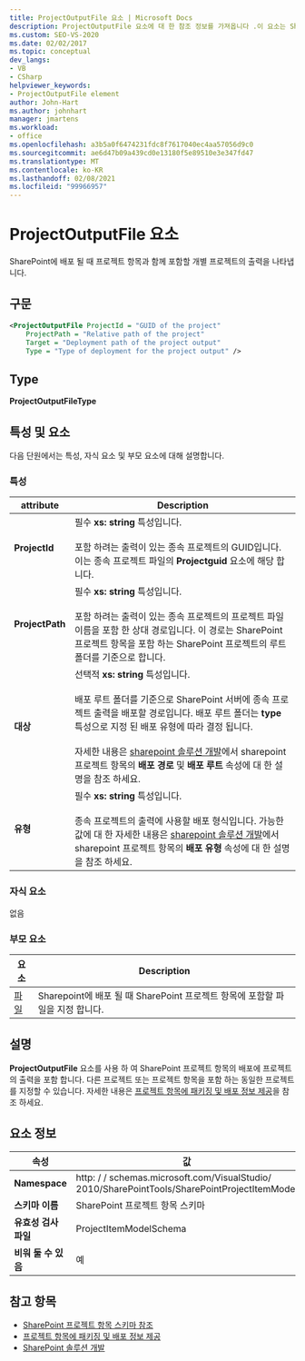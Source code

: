 ```yaml
---
title: ProjectOutputFile 요소 | Microsoft Docs
description: ProjectOutputFile 요소에 대 한 참조 정보를 가져옵니다 .이 요소는 SharePoint 프로젝트 항목 XML 스키마 참조에서 개별 프로젝트의 출력을 나타냅니다.
ms.custom: SEO-VS-2020
ms.date: 02/02/2017
ms.topic: conceptual
dev_langs:
- VB
- CSharp
helpviewer_keywords:
- ProjectOutputFile element
author: John-Hart
ms.author: johnhart
manager: jmartens
ms.workload:
- office
ms.openlocfilehash: a3b5a0f6474231fdc8f7617040ec4aa57056d9c0
ms.sourcegitcommit: ae6d47b09a439cd0e13180f5e89510e3e347fd47
ms.translationtype: MT
ms.contentlocale: ko-KR
ms.lasthandoff: 02/08/2021
ms.locfileid: "99966957"
---
```

# <a name="projectoutputfile-element"></a>ProjectOutputFile 요소
  SharePoint에 배포 될 때 프로젝트 항목과 함께 포함할 개별 프로젝트의 출력을 나타냅니다.

## <a name="syntax"></a>구문

```xml
<ProjectOutputFile ProjectId = "GUID of the project"
    ProjectPath = "Relative path of the project"
    Target = "Deployment path of the project output"
    Type = "Type of deployment for the project output" />
```

## <a name="type"></a>Type
 **ProjectOutputFileType**

## <a name="attributes-and-elements"></a>특성 및 요소
 다음 단원에서는 특성, 자식 요소 및 부모 요소에 대해 설명합니다.

### <a name="attributes"></a>특성

|attribute|Description|
|---------------|-----------------|
|**ProjectId**|필수 **xs: string** 특성입니다.<br /><br /> 포함 하려는 출력이 있는 종속 프로젝트의 GUID입니다. 이는 종속 프로젝트 파일의 **Projectguid** 요소에 해당 합니다.|
|**ProjectPath**|필수 **xs: string** 특성입니다.<br /><br /> 포함 하려는 출력이 있는 종속 프로젝트의 프로젝트 파일 이름을 포함 한 상대 경로입니다. 이 경로는 SharePoint 프로젝트 항목을 포함 하는 SharePoint 프로젝트의 루트 폴더를 기준으로 합니다.|
|**대상**|선택적 **xs: string** 특성입니다.<br /><br /> 배포 루트 폴더를 기준으로 SharePoint 서버에 종속 프로젝트 출력을 배포할 경로입니다. 배포 루트 폴더는 **type** 특성으로 지정 된 배포 유형에 따라 결정 됩니다.<br /><br /> 자세한 내용은 [sharepoint 솔루션 개발](../sharepoint/developing-sharepoint-solutions.md)에서 sharepoint 프로젝트 항목의 **배포 경로** 및 **배포 루트** 속성에 대 한 설명을 참조 하세요.|
|**유형**|필수 **xs: string** 특성입니다.<br /><br /> 종속 프로젝트의 출력에 사용할 배포 형식입니다. 가능한 값에 대 한 자세한 내용은 [sharepoint 솔루션 개발](../sharepoint/developing-sharepoint-solutions.md)에서 sharepoint 프로젝트 항목의 **배포 유형** 속성에 대 한 설명을 참조 하세요.|

### <a name="child-elements"></a>자식 요소
 없음

### <a name="parent-elements"></a>부모 요소

|요소|Description|
|-------------|-----------------|
|[파일](../sharepoint/files-element.md)|Sharepoint에 배포 될 때 SharePoint 프로젝트 항목에 포함할 파일을 지정 합니다.|

## <a name="remarks"></a>설명
 **ProjectOutputFile** 요소를 사용 하 여 SharePoint 프로젝트 항목의 배포에 프로젝트의 출력을 포함 합니다. 다른 프로젝트 또는 프로젝트 항목을 포함 하는 동일한 프로젝트를 지정할 수 있습니다. 자세한 내용은 [프로젝트 항목에 패키징 및 배포 정보 제공](../sharepoint/providing-packaging-and-deployment-information-in-project-items.md)을 참조 하세요.

## <a name="element-information"></a>요소 정보

|속성|값|
|-|-|
|**Namespace**|http: \/ \/ schemas.microsoft.com/VisualStudio/<br>2010/SharePointTools/SharePointProjectItemModel|
|**스키마 이름**|SharePoint 프로젝트 항목 스키마|
|**유효성 검사 파일**|ProjectItemModelSchema|
|**비워 둘 수 있음**|예|

## <a name="see-also"></a>참고 항목
- [SharePoint 프로젝트 항목 스키마 참조](../sharepoint/sharepoint-project-item-schema-reference.md)
- [프로젝트 항목에 패키징 및 배포 정보 제공](../sharepoint/providing-packaging-and-deployment-information-in-project-items.md)
- [SharePoint 솔루션 개발](../sharepoint/developing-sharepoint-solutions.md)
